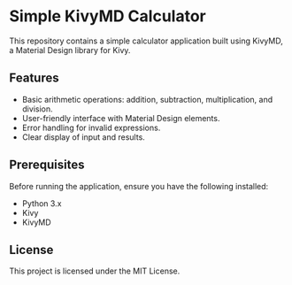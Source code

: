 # Simple KivyMD Calculator
This repository contains a simple calculator application built using KivyMD, a Material Design library for Kivy.

## Features
* Basic arithmetic operations: addition, subtraction, multiplication, and division.
* User-friendly interface with Material Design elements.
* Error handling for invalid expressions.
* Clear display of input and results.

## Prerequisites
Before running the application, ensure you have the following installed:
* Python 3.x
* Kivy
* KivyMD

## License
This project is licensed under the MIT License.   
